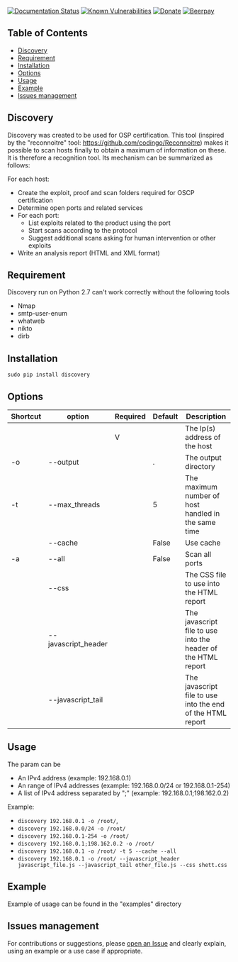[![Documentation Status](https://readthedocs.org/projects/discovery-tool/badge/?version=latest)](https://discovery-tool.readthedocs.io/en/latest/?badge=latest)
[![Known Vulnerabilities](https://snyk.io/test/github/EmilienPer/Discovery/badge.svg?targetFile=requirements.txt)](https://snyk.io/test/github/EmilienPer/Discovery?targetFile=requirements.txt)
[![Donate](https://img.shields.io/badge/donate-paypal-orange.svg)](https://www.paypal.me/EmilienPer)
[![Beerpay](https://beerpay.io/EmilienPer/Discovery/badge.svg?style=plastic)](https://beerpay.io/EmilienPer/Discovery)
## Table of Contents
   * [Discovery](#discovery)
   * [Requirement](#requirement)
   * [Installation](#installation)
   * [Options](#options)
   * [Usage](#usage)
   * [Example](#example)
   * [Issues management](#issues-management)
 
## Discovery
Discovery was created to be used for OSP certification.
This tool (inspired by the "reconnoitre" tool: https://github.com/codingo/Reconnoitre) makes it possible to scan hosts finally to obtain a maximum of information on these. It is therefore a recognition tool.
Its mechanism can be summarized as follows:

 For each host:
- Create the exploit, proof and scan folders required for OSCP certification
- Determine open ports and related services
- For each port:
    * List exploits related to the product using the port
    *  Start scans according to the protocol
    * Suggest additional scans asking for human intervention or other exploits
- Write an analysis report (HTML and XML format)
## Requirement
Discovery run on Python 2.7 can't work correctly without the following tools
- Nmap           
- smtp-user-enum 
- whatweb        
- nikto          
- dirb     
## Installation
`sudo pip install discovery`

## Options
| Shortcut | option | Required | Default | Description |
| -------- | ------ | -------- | ------- | ----------- |
| |  <ips>    | V | | The Ip(s) address of the host |
| -o | --output |  | .|The output directory|
| -t | --max_threads | |5 |  The maximum number of host handled in the same time |
| | --cache |  | False |Use cache |
| -a | --all |  | False|Scan all ports | 
| | --css |  | |The CSS file to use into the HTML report| 
| | --javascript_header |  | |  The javascript file to use into the header of the HTML report | 
| | --javascript_tail |  | |  The javascript file to use into  the end of the HTML report |
## Usage
The <ips> param can be 
- An IPv4 address (example: 192.168.0.1)
- An range of IPv4 addresses (example: 192.168.0.0/24 or 192.168.0.1-254)
- A list of IPv4 address separated by ";" (example: 192.168.0.1;198.162.0.2)

Example:
* `discovery 192.168.0.1 -o /root/`,
* `discovery 192.168.0.0/24 -o /root/`
* `discovery 192.168.0.1-254 -o /root/`
* `discovery 192.168.0.1;198.162.0.2 -o /root/`
* `discovery 192.168.0.1 -o /root/ -t 5 --cache --all `
* `discovery 192.168.0.1 -o /root/ --javascript_header javascript_file.js --javascript_tail other_file.js --css shett.css`
## Example
Example of usage can be found in the "examples" directory
## Issues management 
For contributions or suggestions, please [open an Issue](https://github.com/EmilienPer/Discovery/issues/new) and clearly explain, using an example or a use case if appropriate. 